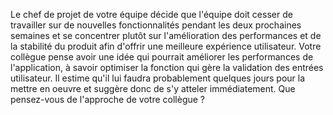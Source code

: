 Le chef de projet de votre équipe décide que l'équipe doit cesser de travailler sur de nouvelles fonctionnalités pendant les deux prochaines semaines
et se concentrer plutôt sur l'amélioration des performances et de la stabilité du produit afin d'offrir une meilleure expérience utilisateur.
Votre collègue pense avoir une idée qui pourrait améliorer les performances de l'application, à savoir optimiser la fonction qui gère la validation des entrées utilisateur.
Il estime qu'il lui faudra probablement quelques jours pour la mettre en oeuvre et suggère donc de s'y atteler immédiatement.
Que pensez-vous de l'approche de votre collègue ?
